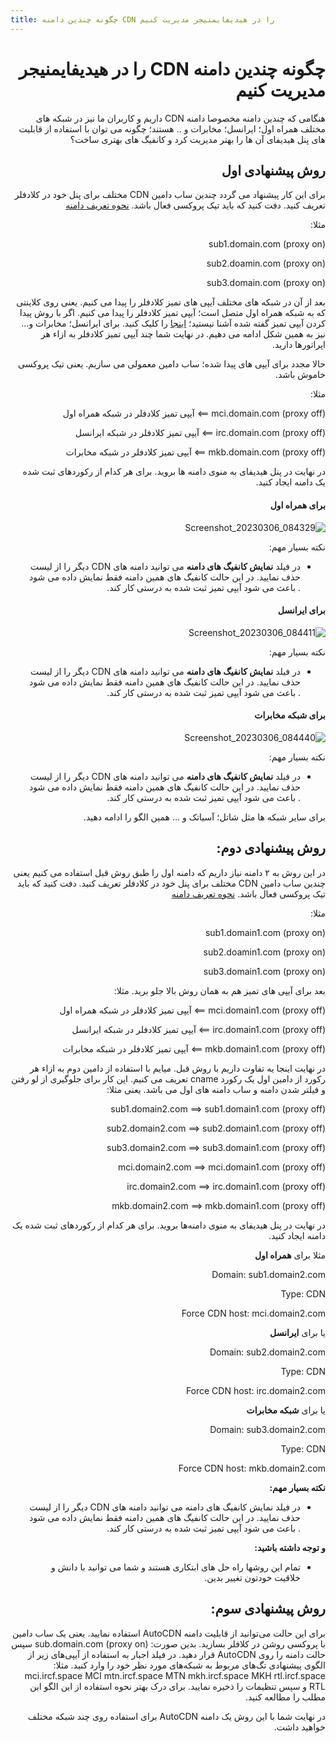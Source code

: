 ```yaml
---
title: چگونه چندین دامنه CDN را در هیدیفایمنیجر مدیریت کنیم
---
```


<div dir="rtl" markdown="1">
  
# چگونه چندین دامنه CDN را در هیدیفایمنیجر مدیریت کنیم

هنگامی که چندین دامنه مخصوصا دامنه CDN داریم و کاربران ما نیز در شبکه های مختلف همراه اول؛ ایرانسل؛ مخابرات و .. هستند؛ چگونه می توان با استفاده از قابلیت های پنل هیدیفای آن ها را بهتر مدیریت کرد و کانفیگ های بهتری ساخت؟









## روش پیشنهادی اول
برای این کار پیشنهاد می گردد
چندین ساب دامین CDN مختلف برای پنل خود در کلادفلر تعریف کنید. دفت کنید که باید تیک پروکسی فعال باشد. [نحوه تعریف دامنه](https://github.com/hiddify/hiddify-config/wiki/%D8%A7%D9%86%D9%88%D8%A7%D8%B9-%D8%AF%D8%A7%D9%85%D9%86%D9%87-%D9%88-%D9%86%D8%AD%D9%88%D9%87-%D8%AB%D8%A8%D8%AA-%E2%80%8C%D8%A2%D9%86%E2%80%8C%D9%87%D8%A7)

مثلا:

sub1.domain.com  (proxy on)

sub2.doamin.com (proxy on)

sub3.domain.com (proxy on)


بعد از آن در شبکه های مختلف آیپی های تمیز کلادفلر را پیدا می کنیم. یعنی روی کلاینتی که به شبکه همراه اول متصل است؛ آیپی تمیز کلادفلر را پیدا می کنیم. اگر با روش پیدا کردن آیپی تمیز گفته شده آشنا نیستید؛ [اینجا](https://github.com/hiddify/hiddify-config/wiki/%DA%86%DA%AF%D9%88%D9%86%DA%AF%DB%8C-%DB%8C%D8%A7%D9%81%D8%AA%D9%86-%D8%A2%DB%8C%D9%BE%DB%8C-%D8%AA%D9%85%DB%8C%D8%B2-%DA%A9%D9%84%D8%A7%D8%AF%D9%81%D9%84%D8%B1) را کلیک کنید.
 برای ایرانسل؛ مخابرات و... نیز به همین شکل ادامه می دهیم. در نهایت شما چند آیپی تمیز کلادفلر به ازاء هر اپراتورها  دارید. 

حالا مجدد برای آیپی های پیدا شده؛ ساب دامین معمولی می سازیم. یعنی تیک پروکسی خاموش باشد.

مثلا:

mci.domain.com  (proxy off)  ==>  آیپی تمیز کلادفلر در شبکه همراه اول

irc.domain.com   (proxy off)  ==>  آیپی تمیز کلادفلر در شبکه ایرانسل

mkb.domain.com  (proxy off)  ==>  آیپی تمیز کلادفلر در شبکه مخابرات


در نهایت در پنل هیدیفای به منوی دامنه ها بروید. برای هر کدام از رکوردهای ثبت شده یک دامنه ایجاد کنید.

#### برای همراه اول

![Screenshot_20230306_084329](https://user-images.githubusercontent.com/125398461/223029768-d9817136-fd07-413d-a273-ceffd8ddc328.png)

نکته بسیار مهم:

- در فیلد **نمایش کانفیگ های دامنه** می توانید دامنه های CDN دیگر را از لیست حذف نمایید. در این حالت کانفیگ های همین دامنه فقط نمایش داده می شود . باعث می شود آیپی تمیز ثبت شده به درستی کار کند.

#### برای ایرانسل

![Screenshot_20230306_084411](https://user-images.githubusercontent.com/125398461/223029873-be4a8617-95c2-4c93-befd-7bbf50b91073.png)

نکته بسیار مهم:

- در فیلد **نمایش کانفیگ های دامنه** می توانید دامنه های CDN دیگر را از لیست حذف نمایید. در این حالت کانفیگ های همین دامنه فقط نمایش داده می شود . باعث می شود آیپی تمیز ثبت شده به درستی کار کند.

#### برای شبکه مخابرات 

![Screenshot_20230306_084440](https://user-images.githubusercontent.com/125398461/223029865-7625d50d-3c03-43d1-b191-e6c5f2fe00d4.png)

نکته بسیار مهم:

- در فیلد **نمایش کانفیگ های دامنه** می توانید دامنه های CDN دیگر را از لیست حذف نمایید. در این حالت کانفیگ های همین دامنه فقط نمایش داده می شود . باعث می شود آیپی تمیز ثبت شده به درستی کار کند.


برای سایر شبکه ها مثل شاتل؛ آسیاتک و ... همین الگو را ادامه دهید.

## روش پیشنهادی دوم:

در این روش به ۲ دامنه نیاز داریم  که دامنه اول را طبق روش قبل استفاده می کنیم یعنی چندین ساب دامین CDN مختلف برای پنل خود در کلادفلر تعریف کنید. دفت کنید که باید تیک پروکسی فعال باشد. [نحوه تعریف دامنه](https://github.com/hiddify/hiddify-config/wiki/%D8%A7%D9%86%D9%88%D8%A7%D8%B9-%D8%AF%D8%A7%D9%85%D9%86%D9%87-%D9%88-%D9%86%D8%AD%D9%88%D9%87-%D8%AB%D8%A8%D8%AA-%E2%80%8C%D8%A2%D9%86%E2%80%8C%D9%87%D8%A7)

مثلا:

sub1.domain1.com (proxy on)

sub2.doamin1.com (proxy on)

sub3.domain1.com (proxy on)


بعد برای آیپی های تمیز هم به همان روش بالا جلو برید. مثلا:

mci.domain1.com (proxy off) ==> آیپی تمیز کلادفلر در شبکه همراه اول

irc.domain1.com (proxy off) ==> آیپی تمیز کلادفلر در شبکه ایرانسل

mkb.domain1.com (proxy off) ==> آیپی تمیز کلادفلر در شبکه مخابرات


در نهایت اینجا یه تفاوت داریم با روش قبل. میایم با استفاده از دامین دوم به ازاء هر رکورد از دامین اول یک رکورد cname  تعریف می کنیم. این کار برای جلوگیری از لو رفتن و فیلتر شدن دامنه و ساب دامنه های اول می باشد. یعنی مثلا:

sub1.domain2.com ==> sub1.domain1.com (proxy off)

sub2.domain2.com ==> sub2.domain1.com (proxy off)

sub3.domain2.com ==> sub3.domain1.com (proxy off)

mci.domain2.com  ==> mci.domain1.com (proxy off)

irc.domain2.com ==> irc.domain1.com (proxy off)

mkb.domain2.com ==> mkb.domain1.com (proxy off)

در نهایت در پنل هیدیفای به منوی دامنه‌ها بروید. برای هر کدام از رکوردهای ثبت شده یک دامنه ایجاد کنید.

مثلا برای **همراه اول**

Domain: sub1.domain2.com

Type: CDN

Force CDN host:  mci.domain2.com


یا برای **ایرانسل**

Domain: sub2.domain2.com

Type: CDN

Force CDN host:  irc.domain2.com


یا برای **شبکه مخابرات**

Domain: sub3.domain2.com

Type: CDN

Force CDN host:  mkb.domain2.com

**نکته بسیار مهم:**

- در فیلد نمایش کانفیگ های دامنه می توانید دامنه های CDN دیگر را از لیست حذف نمایید. در این حالت کانفیگ های همین دامنه فقط نمایش داده می شود . باعث می شود آیپی تمیز ثبت شده به درستی کار کند.

**و توجه داشته باشید:**

- تمام این روشها راه حل های ابتکاری هستند و شما می توانید با دانش و خلاقیت خودتون تغییر بدین.



## روش پیشنهادی سوم:

برای این حالت می‌توانید از قابلیت دامنه AutoCDN استفاده نمایید.
یعنی یک ساب دامین با پروکسی روشن در کلافلر بسازید. بدین صورت:
sub.domain.com (proxy on)
سپس حالت دامنه را روی AutoCDN قرار دهید.
در فیلد اجبار به استفاده از آیپی‌های زیر از الگوی پیشنهادی تگ‌های مربوط به شبکه‌های مورد نظر خود را وارد کنید. مثلا:
mci.ircf.space MCI
mtn.ircf.space MTN
mkh.ircf.space MKH
rtl.ircf.space RTL
و سپس تنظیمات را ذخیره نمایید. برای درک بهتر نحوه استفاده از این الگو این مطلب را مطالعه کنید.

در نهایت شما با این روش یک دامنه AutoCDN برای استفاده روی چند شبکه مختلف خواهید داشت.




</div>
